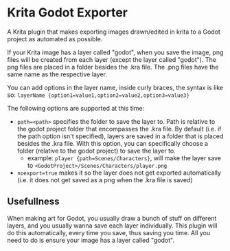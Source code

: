 # Krita Godot Exporter

A Krita plugin that makes exporting images drawn/edited in krita to a Godot project as automated as possible.

If your Krita image has a layer called "godot", when you save the image, png files will be created from each layer (except the layer called "godot"). The png files are placed in a folder besides the .kra file. The .png files have the same name as the respective layer.

You can add options in the layer name, inside curly braces, the syntax is like so:
`layerName {option1=value1,option2=value2,option3=value3}`

The following options are supported at this time:
- `path=<path>` specifies the folder to save the layer to. Path is relative to the godot project folder that encompasses the .kra file. By default (i.e. if the path option isn't specified), layers are saved in a folder that is placed besides the .kra file. With this option, you can specifically choose a folder (relative to the godot project) to save the layer to. 
    - example: `player {path=Scenes/Characters}`, will make the layer save to `<GodotProject>/Scenes/Characters/player.png`
- `noexport=true` makes it so the layer does not get exported automatically (i.e. it does not get saved as a png when the .kra file is saved)

## Usefullness
When making art for Godot, you usually draw a bunch of stuff on different layers, and you usually wanna save each layer individually. This plugin will do this automatically, every time you save, thus saving you time. All you need to do is ensure your image has a layer called "godot".
